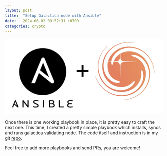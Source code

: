 ```yaml
---
layout: post
title:  "Setup Galactica node with Ansible"
date:   2024-06-02 09:52:31 +0700
categories: crypto
---
```


![ansible_galactica](/assets/img/ansible_galactica.png)

Once there is one working playbook in place, it is pretty easy to craft
the next one. This time, I created a pretty simple playbook which installs,
syncs and runs galactica validating node. The code itself and instruction is
in my git [repo](https://github.com/masim05/web3-ansible-playbooks).

Feel free to add more playbooks and send PRs, you are welcome!
